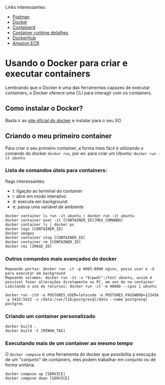 Links interessantes:
- [Podman](https://podman.io/)
- [Docker](https://www.docker.com/)
- [Containerd](https://containerd.io/)
- [Container runtime detalhes](https://www.techtarget.com/searchitoperations/tip/A-breakdown-of-container-runtimes-for-Kubernetes-and-Docker)
- [DockerHub](https://hub.docker.com/)
- [Amazon ECR](https://aws.amazon.com/ecr/)

# Usando o Docker para criar e executar containers

Lembrando que o Docker é uma das ferramentas capazes de executar containers, o Docker oferece uma CLI para interagir com os containers.

## Como instalar o Docker?

Basta ir ao [site oficial do docker](https://docs.docker.com/get-docker/) e instalar para o seu SO. 

## Criando o meu primeiro container

Para criar o seu primeiro container, a forma mais fácil é utilizando o comando do docker `docker run`, por ex: para criar um Ubuntu: `docker run -it ubuntu`

### Lista de comandos úteis para containers:
flags interessantes:
- t: ligação ao terminal do container
- i: abre em modo interativo
- d: executa em background
- e: passa uma variável de ambiente
```
docker container ls run -it ubuntu | docker run -it ubuntu
docker container exec -it [CONTAINER_ID][MEU_COMANDO]
docker container ls | docker ps
docker logs [CONTAINER_ID]
docker images 
docker container stop [CONTAINER_ID]
docker container rm [CONTAINER_ID]
docker rmi [IMAGE_ID]
```

### Outros comandos mais avançados do docker
```
Mapeando portas: docker run -it -p 8085:8080 nginx, posso usar o -d para executar em background
Mapeando volumes: docker run -it -v "$(pwd)":/test ubuntu, assim é possível fazer alterações diretamente no PC, em vez de no container
Limitando o uso de recursos: docker run -it -m 400mb --cpus 1 ubuntu

docker run -itd -e POSTGRES_USER=letscode -e POSTGRES_PASSWORD=123456 -p 5432:5432 -v /data:/var/lib/postgresql/data --name postgresql postgres
```

### Criando um container personalizado
```
docker build .
docker build -t [MINHA_TAG]
```

### Executando mais de um container ao mesmo tempo
O `docker compose` é uma ferramenta do docker que possibilita a execução de um "conjunto" de containers, eles podem trabalhar em conjunto ou de forma unitária. 

```
docker compose up [SERVICE]
docker compose down [SERVICE]
```